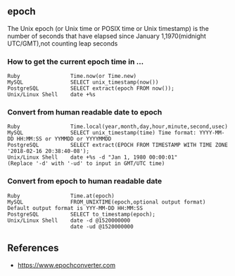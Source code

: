 ## epoch

The Unix epoch (or Unix time or POSIX time or Unix timestamp) is the number of seconds that have elapsed since January 1,1970(midnight UTC/GMT),not counting leap seconds

### How to get the current epoch time in ...

```
Ruby	            Time.now(or Time.new)
MySQL	            SELECT unix_timestamp(now())
PostgreSQL	        SELECT extract(epoch FROM now());
Unix/Linux Shell	date +%s
```

### Convert from human readable date to epoch

```
Ruby	            Time.local(year,month,day,hour,minute,second,usec)
MySQL	            SELECT unix_timestamp(time) Time format: YYYY-MM-DD HH:MM:SS or YYMMDD or YYYYMMDD
PostgreSQL	        SELECT extract(EPOCH FROM TIMESTAMP WITH TIME ZONE '2018-02-16 20:38:40-08');
Unix/Linux Shell	date +%s -d "Jan 1, 1980 00:00:01"
(Replace '-d' with '-ud' to input in GMT/UTC time)
```

### Convert from epoch to human readable date

```
Ruby  	            Time.at(epoch)
MySQL	            FROM_UNIXTIME(epoch,optional output format) Default output format is YYY-MM-DD HH:MM:SS
PostgreSQL	        SELECT to_timestamp(epoch);
Unix/Linux Shell	date -d @1520000000
                    date -ud @1520000000
```

## References

+ <https://www.epochconverter.com>
